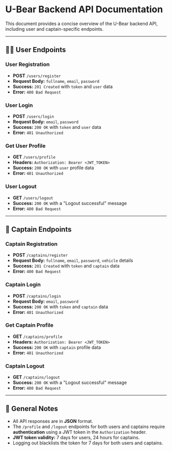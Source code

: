 # U-Bear Backend API Documentation

This document provides a concise overview of the U-Bear backend API, including user and captain-specific endpoints.

---

## 👨‍💻 User Endpoints

### User Registration
- **POST** `/users/register`
- **Request Body:** `fullname`, `email`, `password`
- **Success:** `201 Created` with `token` and `user` data
- **Error:** `400 Bad Request`

### User Login
- **POST** `/users/login`
- **Request Body:** `email`, `password`
- **Success:** `200 OK` with `token` and `user` data
- **Error:** `401 Unauthorized`

### Get User Profile
- **GET** `/users/profile`
- **Headers:** `Authorization: Bearer <JWT_TOKEN>`
- **Success:** `200 OK` with `user` profile data
- **Error:** `401 Unauthorized`

### User Logout
- **GET** `/users/logout`
- **Success:** `200 OK` with a "Logout successful" message
- **Error:** `400 Bad Request`

---

## 🚗 Captain Endpoints

### Captain Registration
- **POST** `/captains/register`
- **Request Body:** `fullname`, `email`, `password`, `vehicle` details
- **Success:** `201 Created` with `token` and `captain` data
- **Error:** `400 Bad Request`

### Captain Login
- **POST** `/captains/login`
- **Request Body:** `email`, `password`
- **Success:** `200 OK` with `token` and `captain` data
- **Error:** `401 Unauthorized`

### Get Captain Profile
- **GET** `/captains/profile`
- **Headers:** `Authorization: Bearer <JWT_TOKEN>`
- **Success:** `200 OK` with `captain` profile data
- **Error:** `401 Unauthorized`

### Captain Logout
- **GET** `/captains/logout`
- **Success:** `200 OK` with a "Logout successful" message
- **Error:** `400 Bad Request`

---

## 📝 General Notes

* All API responses are in **JSON** format.
* The `/profile` and `/logout` endpoints for both users and captains require **authentication** using a JWT token in the `Authorization` header.
* **JWT token validity:** 7 days for users, 24 hours for captains.
* Logging out blacklists the token for 7 days for both users and captains.